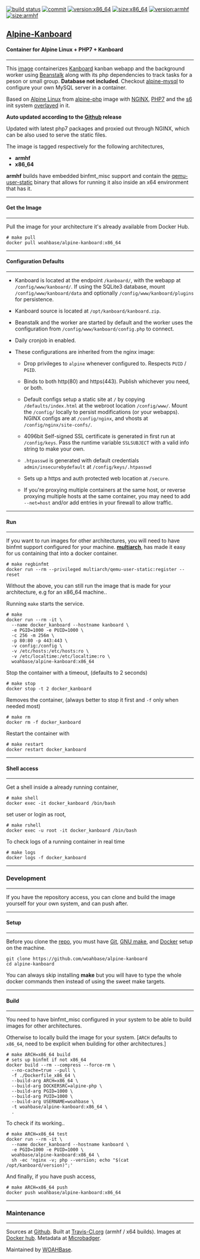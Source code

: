[![build status][251]][232] [![commit][255]][231] [![version:x86_64][256]][235] [![size:x86_64][257]][235] [![version:armhf][258]][236] [![size:armhf][259]][236]

## [Alpine-Kanboard][234]
#### Container for Alpine Linux + PHP7 + Kanboard
---

This [image][233] containerizes [Kanboard][137] kanban webapp and
the background worker using [Beanstalk][140] along with its php
dependencies to track tasks for a peson or small group.
**Database not included**. Checkout [alpine-mysql][139] to
configure your own MySQL server in a container.

Based on [Alpine Linux][131] from [alpine-php][132] image with
[NGINX][135], [PHP7][136] and the [s6][133] init system
[overlayed][134] in it.

**Auto updated according to the [Github][138] release**

Updated with latest php7 packages and proxied out through NGINX,
which can be also used to serve the static files.

The image is tagged respectively for the following architectures,
* **armhf**
* **x86_64**

**armhf** builds have embedded binfmt_misc support and contain the
[qemu-user-static][105] binary that allows for running it also inside
an x64 environment that has it.

---
#### Get the Image
---

Pull the image for your architecture it's already available from
Docker Hub.

```
# make pull
docker pull woahbase/alpine-kanboard:x86_64
```

---
#### Configuration Defaults
---

* Kanboard is located at the endpoint `/kanboard/`, with the
  webapp at `/config/www/kanboard/`. If using the SQLite3
  database, mount `/config/www/kanboard/data` and optionally
  `/config/www/kanboard/plugins` for persistence.

* Kanboard source is located at `/opt/kanboard/kanboard.zip`.

* Beanstalk and the worker are started by default and the worker
  uses the configuration from `/config/www/kanboard/config.php` to
  connect.

* Daily cronjob in enabled.

* These configurations are inherited from the nginx image:

    * Drop privileges to `alpine` whenever configured to. Respects
      `PUID` / `PGID`.

    * Binds to both http(80) and https(443). Publish whichever you
      need, or both.

    * Default configs setup a static site at `/` by copying
      `/defaults/index.html` at the webroot location
      `/config/www/`.  Mount the `/config/` locally to persist
      modifications (or your webapps). NGINX configs are at
      `/config/nginx`, and vhosts at `/config/nginx/site-confs/`.

    * 4096bit Self-signed SSL certificate is generated in first
      run at `/config/keys`. Pass the runtime variable
      `SSLSUBJECT` with a valid info string to make your own.

    * `.htpasswd` is generated with default credentials
      `admin/insecurebydefault` at `/config/keys/.htpasswd`

    * Sets up a https and auth protected web location at `/secure`.

    * If you're proxying multiple containers at the same host, or
      reverse proxying multiple hosts at the same container, you
      may need to add `--net=host` and/or add entries in your
      firewall to allow traffic.

---
#### Run
---

If you want to run images for other architectures, you will need
to have binfmt support configured for your machine. [**multiarch**][104],
has made it easy for us containing that into a docker container.

```
# make regbinfmt
docker run --rm --privileged multiarch/qemu-user-static:register --reset
```

Without the above, you can still run the image that is made for your
architecture, e.g for an x86_64 machine..

Running `make` starts the service.

```
# make
docker run --rm -it \
  --name docker_kanboard --hostname kanboard \
  -e PGID=1000 -e PUID=1000 \
  -c 256 -m 256m \
  -p 80:80 -p 443:443 \
  -v config:/config \
  -v /etc/hosts:/etc/hosts:ro \
  -v /etc/localtime:/etc/localtime:ro \
  woahbase/alpine-kanboard:x86_64
```

Stop the container with a timeout, (defaults to 2 seconds)

```
# make stop
docker stop -t 2 docker_kanboard
```

Removes the container, (always better to stop it first and `-f`
only when needed most)

```
# make rm
docker rm -f docker_kanboard
```

Restart the container with

```
# make restart
docker restart docker_kanboard
```

---
#### Shell access
---

Get a shell inside a already running container,

```
# make shell
docker exec -it docker_kanboard /bin/bash
```

set user or login as root,

```
# make rshell
docker exec -u root -it docker_kanboard /bin/bash
```

To check logs of a running container in real time

```
# make logs
docker logs -f docker_kanboard
```

---
### Development
---

If you have the repository access, you can clone and
build the image yourself for your own system, and can push after.

---
#### Setup
---

Before you clone the [repo][231], you must have [Git][101], [GNU make][102],
and [Docker][103] setup on the machine.

```
git clone https://github.com/woahbase/alpine-kanboard
cd alpine-kanboard
```
You can always skip installing **make** but you will have to
type the whole docker commands then instead of using the sweet
make targets.

---
#### Build
---

You need to have binfmt_misc configured in your system to be able
to build images for other architectures.

Otherwise to locally build the image for your system.
[`ARCH` defaults to `x86_64`, need to be explicit when building
for other architectures.]

```
# make ARCH=x86_64 build
# sets up binfmt if not x86_64
docker build --rm --compress --force-rm \
  --no-cache=true --pull \
  -f ./Dockerfile_x86_64 \
  --build-arg ARCH=x86_64 \
  --build-arg DOCKERSRC=alpine-php \
  --build-arg PGID=1000 \
  --build-arg PUID=1000 \
  --build-arg USERNAME=woahbase \
  -t woahbase/alpine-kanboard:x86_64 \
  .
```

To check if its working..

```
# make ARCH=x86_64 test
docker run --rm -it \
  --name docker_kanboard --hostname kanboard \
  -e PGID=1000 -e PUID=1000 \
  woahbase/alpine-kanboard:x86_64 \
  sh -ec 'nginx -v; php --version; echo "$(cat /opt/kanboard/version)";'
```

And finally, if you have push access,

```
# make ARCH=x86_64 push
docker push woahbase/alpine-kanboard:x86_64
```

---
### Maintenance
---

Sources at [Github][106]. Built at [Travis-CI.org][107] (armhf / x64 builds). Images at [Docker hub][108]. Metadata at [Microbadger][109].

Maintained by [WOAHBase][204].

[101]: https://git-scm.com
[102]: https://www.gnu.org/software/make/
[103]: https://www.docker.com
[104]: https://hub.docker.com/r/multiarch/qemu-user-static/
[105]: https://github.com/multiarch/qemu-user-static/releases/
[106]: https://github.com/
[107]: https://travis-ci.org/
[108]: https://hub.docker.com/
[109]: https://microbadger.com/

[131]: https://alpinelinux.org/
[132]: https://hub.docker.com/r/woahbase/alpine-php
[133]: https://skarnet.org/software/s6/
[134]: https://github.com/just-containers/s6-overlay
[135]: https://nginx.org
[136]: http://php.net/
[137]: https://kanboard.org/
[138]: https://github.com/kanboard/kanboard/releases
[139]: https://hub.docker.com/r/woahbase/alpine-mysql
[140]: http://kr.github.io/beanstalkd/

[201]: https://github.com/woahbase
[202]: https://travis-ci.org/woahbase/
[203]: https://hub.docker.com/u/woahbase
[204]: https://woahbase.online/

[231]: https://github.com/woahbase/alpine-kanboard
[232]: https://travis-ci.org/woahbase/alpine-kanboard
[233]: https://hub.docker.com/r/woahbase/alpine-kanboard
[234]: https://woahbase.online/#/images/alpine-kanboard
[235]: https://microbadger.com/images/woahbase/alpine-kanboard:x86_64
[236]: https://microbadger.com/images/woahbase/alpine-kanboard:armhf

[251]: https://travis-ci.org/woahbase/alpine-kanboard.svg?branch=master

[255]: https://images.microbadger.com/badges/commit/woahbase/alpine-kanboard.svg

[256]: https://images.microbadger.com/badges/version/woahbase/alpine-kanboard:x86_64.svg
[257]: https://images.microbadger.com/badges/image/woahbase/alpine-kanboard:x86_64.svg

[258]: https://images.microbadger.com/badges/version/woahbase/alpine-kanboard:armhf.svg
[259]: https://images.microbadger.com/badges/image/woahbase/alpine-kanboard:armhf.svg
